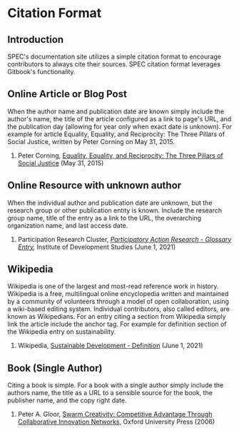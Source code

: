 # Citation Format

## Introduction

SPEC's documentation site utilizes a simple citation format to encourage contributors to always cite their sources. SPEC citation format leverages Gitbook's functionality.

## Online Article or Blog Post&#x20;

When the author name and publication date are known simply include the author's name, the title of the article configured as a link to page's URL, and the publication day (allowing for year only when exact date is unknown). For example for article Equality, Equality, and Reciprocity: The Three Pillars of Social Justice, written by Peter Corning on May 31, 2015.

1. Peter Corning, [Equality, Equality, and Reciprocity: The Three Pillars of Social Justice](https://complexsystems.org/publications/equality-equity-and-reciprocity-the-three-pillars-of-social-justice) (May 31, 2015)

## Online Resource with unknown author

When the individual author and publication date are unknown, but the research group or other publication entity is known. Include the research group name, title of the entry as a link to the URL, the overarching organization name, and last access date.

1. Participation Research Cluster, [_Participatory Action Research - Glossary Entry_](https://www.participatorymethods.org/glossary/participatory-action-research)_,_ Institute of Development Studies (June 1, 2021)

## Wikipedia

Wikipedia is one of the largest and most-read reference work in history. Wikipedia is a free, multilingual online encyclopedia written and maintained by a community of volunteers through a model of open collaboration, using a wiki-based editing system. Individual contributors, also called editors, are known as Wikipedians. For an entry citing a section from Wikipedia simply link the article include the anchor tag. For example for definition section of the Wikipedia entry on sustainability.

1. Wikipedia, [Sustainable Development - Definition](https://en.wikipedia.org/wiki/Sustainable\_development#Definition) (June 1, 2021)

## Book (Single Author)

Citing a book is simple. For a book with a single author simply include the authors name, the title as a URL to a sensible source for the book, the publisher name, and the copy right date.

1. Peter A. Gloor, [Swarm Creativity: Competitive Advantage Through Collaborative Innovation Networks](https://oxford.universitypressscholarship.com/view/10.1093/acprof:oso/9780195304121.001.0001/acprof-9780195304121), Oxford University Press (2006)
